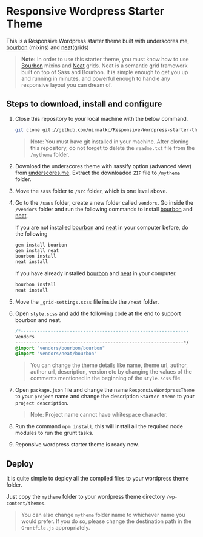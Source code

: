 # Responsive Wordpress Starter Theme

This is a Responsive Wordpress starter theme built with underscores.me, [bourbon](http://bourbon.io/) (mixins) and [neat](http://neat.bourbon.io/)(grids)

> **Note:** In order to use this starter theme, you must know how to use [Bourbon](http://bourbon.io/) mixins and [Neat](http://neat.bourbon.io/) grids. Neat is a semantic grid framework built on top of Sass and Bourbon. It is simple enough to get you up and running in minutes, and powerful enough to handle any responsive layout you can dream of.


## Steps to download, install and configure

1. Close this repository to your local machine with the below command.

	```bash
	git clone git://github.com/nirmalkc/Responsive-Wordpress-starter-theme
	```
	> Note: You must have git installed in your machine.
	> After cloning this repository, do not forget to delete the `readme.txt` file from the `/mytheme` folder.

2. Download the underscores theme with sassify option (advanced view) from [underscores.me](http://underscores.me/). 
Extract the downloaded `ZIP` file to `/mytheme` folder.

3. Move the `sass` folder to `/src` folder, which is one level above.

4. Go to the `/sass` folder, create a new folder called `vendors`. Go inside the `/vendors` folder and run the following commands to install [bourbon](http://bourbon.io/) and [neat](http://neat.bourbon.io/).

	If you are not installed [bourbon](http://bourbon.io/) and [neat](http://neat.bourbon.io/) in your computer before, do the following

	```bash
	gem install bourbon
	gem install neat
	bourbon install
	neat install
	```

	If you have already installed [bourbon](http://bourbon.io/) and [neat](http://neat.bourbon.io/) in your computer.

	```bash
	bourbon install
	neat install
	```
5. Move the `_grid-settings.scss` file inside the `/neat` folder.

6. Open `style.scss` and add the following code at the end to support bourbon and neat.

	```sass
	/*--------------------------------------------------------------
	Vendors
	--------------------------------------------------------------*/
	@import "vendors/bourbon/bourbon"
	@import "vendors/neat/bourbon"
	```
	> You can change the theme details like name, theme url, author, author url, description, version etc by changing the values of the comments mentioned in the beginning of the `style.scss` file.

7. Open `package.json` file and change the name `ResponsiveWordpressTheme` to your `project` name and change the description `Starter theme` to your `project description`.

	> Note: Project name cannot have whitespace character.
 
8. Run the command `npm install`, this will install all the required node modules to run the grunt tasks.

9. Reponsive wordpress starter theme is ready now.

## Deploy

It is quite simple to deploy all the compiled files to your wordpress theme folder. 

Just copy the `mytheme` folder to your wordpress theme directory `/wp-content/themes`.

> You can also change `mytheme` folder name to whichever name you would prefer. If you do so, please change the destination path in the `Gruntfile.js` appropriately.








